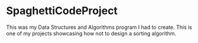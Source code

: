 # SpaghettiCodeProject
This was my Data Structures and Algorithms program I had to create. This is one of my projects showcasing how not to design a sorting algorithm. 
